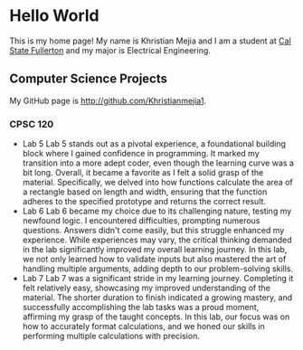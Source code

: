 # Hello World

This is my home page! My name is Khristian Mejia and I am a student at [Cal State Fullerton](http://www.fullerton.edu/) and my major is Electrical Engineering.

## Computer Science Projects

My GitHub page is http://github.com/Khristianmejia1.

### CPSC 120

* Lab 5
    Lab 5 stands out as a pivotal experience, a foundational building block where I gained confidence in programming. It marked my transition into a more adept coder, even though the learning curve was a bit long. Overall, it became a favorite as I felt a solid grasp of the material. Specifically, we delved into how functions calculate the area of a rectangle based on length and width, ensuring that the function adheres to the specified prototype and returns the correct result.
* Lab 6
   Lab 6 became my choice due to its challenging nature, testing my newfound logic. I encountered difficulties, prompting numerous questions. Answers didn't come easily, but this struggle enhanced my experience. While experiences may vary, the critical thinking demanded in the lab significantly improved my overall learning journey. In this lab, we not only learned how to validate inputs but also mastered the art of handling multiple arguments, adding depth to our problem-solving skills.
* Lab 7
    Lab 7 was a significant stride in my learning journey. Completing it felt relatively easy, showcasing my improved understanding of the material. The shorter duration to finish indicated a growing mastery, and successfully accomplishing the lab tasks was a proud moment, affirming my grasp of the taught concepts. In this lab, our focus was on how to accurately format calculations, and we honed our skills in performing multiple calculations with precision.